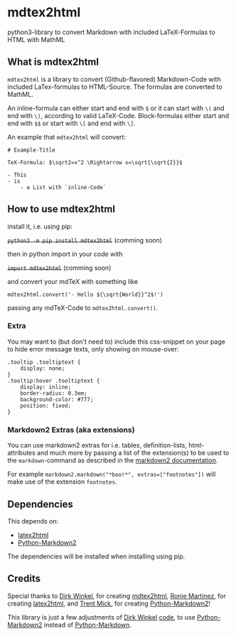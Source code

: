 # mdtex2html
python3-library to convert Markdown with included LaTeX-Formulas to HTML with MathML

## What is mdtex2html

`mdtex2html` is a library to convert (Github-flavored) Markdown-Code with included LaTex-formulas to HTML-Source. The formulas are converted to MathML.

An inline-formula can either start and end with `$` or it can start with `\(` and end with `\)`, according to valid LaTeX-Code. Block-formulas either start and end with `$$` or start with `\[` and end with `\]`.

An example that `mdtex2html` will convert:

```
# Example-Title

TeX-Formula: $\sqrt2=x^2 \Rightarrow x=\sqrt{\sqrt{2}}$

- This
- is
    - a List with `inline-Code`
```

## How to use mdtex2html

install it, i.e. using pip:

~~`python3 -m pip install mdtex2html`~~
(comming soon)

then in python import in your code with

~~`import mdtex2html`~~
(comming soon)

and convert your mdTeX with something like

`mdtex2html.convert('- Hello ${\sqrt{World}}^2$!')`

passing any mdTeX-Code to `mdtex2html.convert()`.

### Extra

You may want to (but don't need to) include this css-snippet on your page to hide error message texts, only showing on mouse-over:

```
.tooltip .tooltiptext {
    display: none;
}
.tooltip:hover .tooltiptext {
    display: inline;
    border-radius: 0.3em;
    background-color: #777;
    position: fixed;
}
```

### Markdown2 Extras (aka extensions)

You can use markdown2 extras for i.e. tables, definition-lists, html-attributes and much more by passing a list of the extension(s) to be used to the `markdown`-command as described in the [markdown2 documentation](https://github.com/trentm/python-markdown2/wiki/Extras).

For example `markdown2.markdown("*boo!*", extras=["footnotes"])` will make use of the extension `footnotes`.

## Dependencies

This depends on:

- [latex2html](https://github.com/roniemartinez/latex2mathml)
- [Python-Markdown2](https://github.com/trentm/python-markdown2)

The dependencies will be installed when installing using pip.

## Credits

Special thanks to [Dirk Winkel](https://github.com/polarwinkel), for creating [mdtex2html](https://github.com/polarwinkel/mdtex2html), [Ronie Martinez](https://github.com/roniemartinez), for creating [latex2html](https://github.com/roniemartinez/latex2mathml), and [Trent Mick](https://github.com/trentm), for creating [Python-Markdown2](https://github.com/trentm/python-markdown2)!

This library is just a few adjustments of [Dirk Winkel](https://github.com/polarwinkel) [code](https://github.com/polarwinkel/mdtex2html), to use [Python-Markdown2](https://github.com/trentm/python-markdown2) instead of [Python-Markdown](https://github.com/Python-Markdown/markdown).
